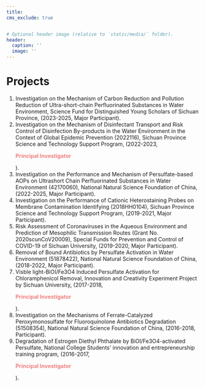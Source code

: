 ```yaml
---
title: 
cms_exclude: true


# Optional header image (relative to `static/media/` folder).
header:
  caption: ''
  image: ''
---
```


<b><h1>Projects</h1></b>
<ol>


<li>Investigation on the Mechanism of Carbon Reduction and Pollution Reduction of Ultra-short-chain Perfluorinated Substances in Water Environment, Science Fund for Distinguished Young Scholars of Sichuan Province, (2023-2025, Major Participant).</li>

<li>Investigation on the Mechanism of Disinfectant Transport and Risk Control of Disinfection By-products in the Water Environment in the Context of Global Epidemic Prevention (2022116), Sichuan Province Science and Technology Support Program, (2022-2023, <b><p style="color:LightCoral"; style="display:inline-block">Principal Investigator</p></b>).</li>

<li>Investigation on the Performance and Mechanism of Persulfate-based AOPs on Ultrashort Chain Perfluorinated Substances in Water Environment (42170060), National Natural Science Foundation of China, (2022-2025, Major Participant).</li>

<li>Investigation on the Performance of Cationic Heterostaining Probes on Membrane Contamination Identifying (2018HH0104), Sichuan Province Science and Technology Support Program, (2019-2021, Major Participant).</li>

<li>Risk Assessment of Coronaviruses in the Aqueous Environment and Prediction of Mesophilic Transmission Routes (Grant No. 2020scunCoV20009), Special Funds for Prevention and Control of COVID-19 of Sichuan University, (2019-2020, Major Participant).</li>

<li>Removal of Bound Antibiotics by Persulfate Activation in Water Environment (51878422), National Natural Science Foundation of China, (2018-2022, Major Participant).</li>

<li>Visble light-BiOI/Fe3O4 Induced Persulfate Activation for Chloramphenicol Removal, Innovation and Creativity Experiment Project by Sichuan University, (2017-2018, <b><p style="color:LightCoral"; style="display:inline;">Principal Investigator</p></b>).</li>

<li>Investigation on the Mechanisms of Ferrate-Catalyzed Peroxymonosulfate for Fluoroquinolone Antibiotics Degradation (51508354), National Natural Science Foundation of China, (2016-2018, Participant).</li>
<li>Degradation of Estrogen Diethyl Phthalate by BiOI/Fe3O4-activated Persulfate, National College Students' innovation and entrepreneurship training program, (2016-2017, <b><p style="color:LightCoral";style="white-space:nowrap">Principal Investigator</p></b>).</li>

</ol>
